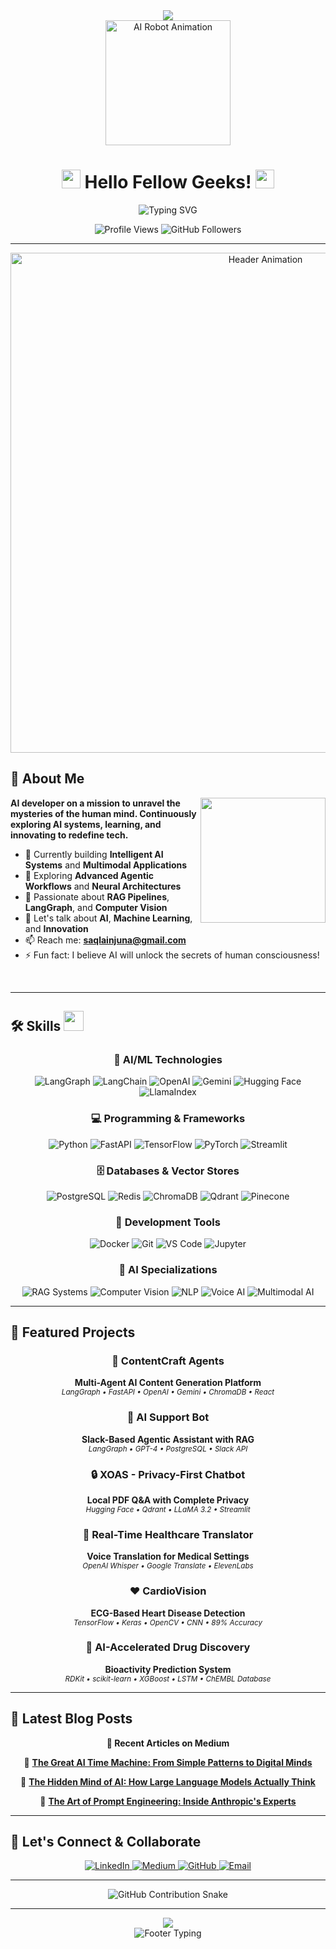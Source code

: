 <div align="center">
  <img src="https://capsule-render.vercel.app/api?type=waving&color=0:667eea,100:764ba2&height=300&section=header&text=Saqlain%20Ahmed&fontSize=50&fontColor=ffffff&animation=twinkling&fontAlignY=35&desc=AI%20Developer%20•%20Machine%20Learning%20Engineer&descAlignY=55&descSize=20"/>
</div>

<div align="center">
  <img src="https://github.com/avincodes/avincodes/blob/main/749044136589393960.gif" width="200" alt="AI Robot Animation"/>
</div>

<h1 align="center">
  <img src="https://media.giphy.com/media/hvRJCLFzcasrR4ia7z/giphy.gif" width="30px"/> 
  Hello Fellow Geeks! 
  <img src="https://media.giphy.com/media/hvRJCLFzcasrR4ia7z/giphy.gif" width="30px"/>
</h1>

<div align="center">
  <img src="https://readme-typing-svg.herokuapp.com?font=Fira+Code&weight=600&size=28&pause=1000&color=667EEA&center=true&vCenter=true&width=600&lines=AI+Developer+🤖;Machine+Learning+Engineer+🧠;RAG+Pipeline+Specialist+⚡;Multimodal+AI+Expert+🎯;Building+the+Future+with+Code+💫" alt="Typing SVG" />
</div>

<p align="center">
  <img src="https://komarev.com/ghpvc/?username=yourusername&color=667eea&style=flat-square&label=Profile+Views" alt="Profile Views"/>
  <img src="https://img.shields.io/github/followers/yourusername?label=Followers&style=flat-square&color=764ba2&logoColor=white" alt="GitHub Followers"/>
</p>

---

<div align="center">
  <img src="https://raw.githubusercontent.com/onimur/.github/master/.resources/git-header.svg" width="800" alt="Header Animation"/>
</div>

## 🚀 About Me

<img align="right" src="https://github.com/7oSkaaa/7oSkaaa/blob/main/Images/Right_Side.gif?raw=true" width="200px"/>

**AI developer on a mission to unravel the mysteries of the human mind. Continuously exploring AI systems, learning, and innovating to redefine tech.**

- 🔭 Currently building **Intelligent AI Systems** and **Multimodal Applications**
- 🌱 Exploring **Advanced Agentic Workflows** and **Neural Architectures**  
- 🎯 Passionate about **RAG Pipelines**, **LangGraph**, and **Computer Vision**
- 💬 Let's talk about **AI**, **Machine Learning**, and **Innovation**
- 📫 Reach me: **saqlainjuna@gmail.com**
- ⚡ Fun fact: I believe AI will unlock the secrets of human consciousness!

<br clear="right"/>

---

## 🛠️ Skills <img src="https://media2.giphy.com/media/QssGEmpkyEOhBCb7e1/giphy.gif?cid=ecf05e47a0n3gi1bfqntqmob8g9aid1oyj2wr3ds3mg700bl&rid=giphy.gif" width="32px" style="max-width: 100%;">

<div align="center">

### 🤖 AI/ML Technologies
<p>
  <img src="https://img.shields.io/badge/LangGraph-FF6B35?style=for-the-badge&logo=langchain&logoColor=white&labelColor=1a1a2e" alt="LangGraph"/>
  <img src="https://img.shields.io/badge/LangChain-121D33?style=for-the-badge&logo=chainlink&logoColor=white&labelColor=16213e" alt="LangChain"/>
  <img src="https://img.shields.io/badge/OpenAI-412991?style=for-the-badge&logo=openai&logoColor=white&labelColor=0f0f23" alt="OpenAI"/>
  <img src="https://img.shields.io/badge/Gemini-4285F4?style=for-the-badge&logo=google&logoColor=white&labelColor=1a73e8" alt="Gemini"/>
  <img src="https://img.shields.io/badge/🤗_Hugging_Face-FFD21E?style=for-the-badge&logoColor=black&labelColor=ff6b35" alt="Hugging Face"/>
  <img src="https://img.shields.io/badge/LlamaIndex-7C3AED?style=for-the-badge&logoColor=white&labelColor=5b21b6" alt="LlamaIndex"/>
</p>

### 💻 Programming & Frameworks
<p>
  <img src="https://img.shields.io/badge/Python-3776AB?style=for-the-badge&logo=python&logoColor=white&labelColor=306998" alt="Python"/>
  <img src="https://img.shields.io/badge/FastAPI-009688?style=for-the-badge&logo=fastapi&logoColor=white&labelColor=00695c" alt="FastAPI"/>
  <img src="https://img.shields.io/badge/TensorFlow-FF6F00?style=for-the-badge&logo=tensorflow&logoColor=white&labelColor=e65100" alt="TensorFlow"/>
  <img src="https://img.shields.io/badge/PyTorch-EE4C2C?style=for-the-badge&logo=pytorch&logoColor=white&labelColor=c62828" alt="PyTorch"/>
  <img src="https://img.shields.io/badge/Streamlit-FF4B4B?style=for-the-badge&logo=streamlit&logoColor=white&labelColor=d32f2f" alt="Streamlit"/>
</p>

### 🗄️ Databases & Vector Stores
<p>
  <img src="https://img.shields.io/badge/PostgreSQL-336791?style=for-the-badge&logo=postgresql&logoColor=white&labelColor=1976d2" alt="PostgreSQL"/>
  <img src="https://img.shields.io/badge/Redis-DC382D?style=for-the-badge&logo=redis&logoColor=white&labelColor=b71c1c" alt="Redis"/>
  <img src="https://img.shields.io/badge/ChromaDB-FF6B35?style=for-the-badge&logoColor=white&labelColor=e65100" alt="ChromaDB"/>
  <img src="https://img.shields.io/badge/Qdrant-DC2626?style=for-the-badge&logoColor=white&labelColor=b91c1c" alt="Qdrant"/>
  <img src="https://img.shields.io/badge/Pinecone-00D4AA?style=for-the-badge&logoColor=white&labelColor=00a693" alt="Pinecone"/>
</p>

### 🔧 Development Tools
<p>
  <img src="https://img.shields.io/badge/Docker-2496ED?style=for-the-badge&logo=docker&logoColor=white&labelColor=1976d2" alt="Docker"/>
  <img src="https://img.shields.io/badge/Git-F05032?style=for-the-badge&logo=git&logoColor=white&labelColor=d84315" alt="Git"/>
  <img src="https://img.shields.io/badge/VS_Code-007ACC?style=for-the-badge&logo=visual-studio-code&logoColor=white&labelColor=1976d2" alt="VS Code"/>
  <img src="https://img.shields.io/badge/Jupyter-F37626?style=for-the-badge&logo=jupyter&logoColor=white&labelColor=e65100" alt="Jupyter"/>
</p>

### 🎯 AI Specializations
<p>
  <img src="https://img.shields.io/badge/RAG_Systems-4A90E2?style=for-the-badge&logoColor=white&labelColor=1976d2" alt="RAG Systems"/>
  <img src="https://img.shields.io/badge/Computer_Vision-FF6B6B?style=for-the-badge&logo=opencv&logoColor=white&labelColor=d32f2f" alt="Computer Vision"/>
  <img src="https://img.shields.io/badge/NLP-4ECDC4?style=for-the-badge&logoColor=white&labelColor=00838f" alt="NLP"/>
  <img src="https://img.shields.io/badge/Voice_AI-9B59B6?style=for-the-badge&logoColor=white&labelColor=7b1fa2" alt="Voice AI"/>
  <img src="https://img.shields.io/badge/Multimodal_AI-F39C12?style=for-the-badge&logoColor=white&labelColor=ef6c00" alt="Multimodal AI"/>
</p>

</div>

---

## 🚀 Featured Projects

<div align="center">

### 🤖 ContentCraft Agents
**Multi-Agent AI Content Generation Platform**
<br>
<sub>*LangGraph • FastAPI • OpenAI • Gemini • ChromaDB • React*</sub>

### 🔧 AI Support Bot  
**Slack-Based Agentic Assistant with RAG**
<br>
<sub>*LangGraph • GPT-4 • PostgreSQL • Slack API*</sub>

### 🔒 XOAS - Privacy-First Chatbot
**Local PDF Q&A with Complete Privacy**
<br>
<sub>*Hugging Face • Qdrant • LLaMA 3.2 • Streamlit*</sub>

### 🏥 Real-Time Healthcare Translator
**Voice Translation for Medical Settings**
<br>
<sub>*OpenAI Whisper • Google Translate • ElevenLabs*</sub>

### ❤️ CardioVision
**ECG-Based Heart Disease Detection**
<br>
<sub>*TensorFlow • Keras • OpenCV • CNN • 89% Accuracy*</sub>

### 💊 AI-Accelerated Drug Discovery
**Bioactivity Prediction System**
<br>
<sub>*RDKit • scikit-learn • XGBoost • LSTM • ChEMBL Database*</sub>

</div>

---

## 📝 Latest Blog Posts

<div align="center">

**📖 Recent Articles on Medium**

🧠 [**The Great AI Time Machine: From Simple Patterns to Digital Minds**](https://medium.com/@saqlainjuna/the-great-ai-time-machine-from-simple-patterns-to-digital-minds-that-see-think-and-dream-01e5363ab5af)

🤖 [**The Hidden Mind of AI: How Large Language Models Actually Think**](https://medium.com/@saqlainjuna/the-hidden-mind-of-ai-how-large-language-models-actually-think-09d4cf10ce8a)

🎯 [**The Art of Prompt Engineering: Inside Anthropic's Experts**](https://medium.com/@saqlainjuna/the-art-of-prompt-engineering-inside-the-minds-of-anthropics-experts-e4cf9950fec3)

</div>

---

## 🤝 Let's Connect & Collaborate

<div align="center">

<a href="https://linkedin.com/in/your-linkedin">
  <img src="https://img.shields.io/badge/LinkedIn-0077B5?style=for-the-badge&logo=linkedin&logoColor=white&labelColor=0e76a8" alt="LinkedIn"/>
</a>
<a href="https://medium.com/@saqlainjuna">
  <img src="https://img.shields.io/badge/Medium-12100E?style=for-the-badge&logo=medium&logoColor=white&labelColor=000000" alt="Medium"/>
</a>
<a href="https://github.com/yourusername">
  <img src="https://img.shields.io/badge/GitHub-100000?style=for-the-badge&logo=github&logoColor=white&labelColor=333333" alt="GitHub"/>
</a>
<a href="mailto:saqlainjuna@gmail.com">
  <img src="https://img.shields.io/badge/Gmail-D14836?style=for-the-badge&logo=gmail&logoColor=white&labelColor=c62828" alt="Email"/>
</a>

</div>

---

<div align="center">
  <img src="https://github.com/7oSkaaa/7oSkaaa/blob/main/Images/Snake.svg" alt="GitHub Contribution Snake"/>
</div>

---

<div align="center">
  <img src="https://capsule-render.vercel.app/api?type=waving&color=0:667eea,100:764ba2&height=120&section=footer&animation=twinkling"/>
</div>

<div align="center">
  <img src="https://readme-typing-svg.herokuapp.com?font=Fira+Code&size=22&pause=1000&color=667EEA&center=true&vCenter=true&width=600&lines=✨+Building+the+Future+with+AI+✨;🚀+One+Algorithm+at+a+Time+🚀;💫+Innovation+Never+Stops+💫" alt="Footer Typing"/>
</div>
